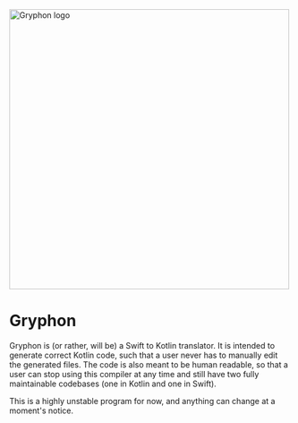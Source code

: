 <div id="logo" style="width: 500pt; overflow: auto"><img src="https://github.com/vinivendra/Gryphon/raw/master/Gryphon%20Logo.png" alt="Gryphon logo" width="500"></div>

# Gryphon


Gryphon is (or rather, will be) a Swift to Kotlin translator. It is intended to generate correct Kotlin code, such that a user never has to manually edit the generated files. The code is also meant to be human readable, so that a user can stop using this compiler at any time and still have two fully maintainable codebases (one in Kotlin and one in Swift).

This is a highly unstable program for now, and anything can change at a moment's notice.
